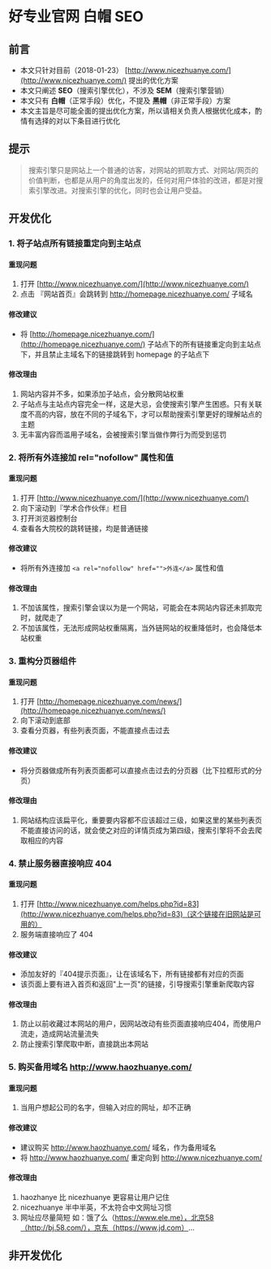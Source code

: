 # 好专业官网 白帽 SEO

## 前言

* 本文只针对目前（2018-01-23） [http://www.nicezhuanye.com/](http://www.nicezhuanye.com/) 提出的优化方案
* 本文只阐述 **SEO**（搜索引擎优化），不涉及 **SEM**（搜索引擎营销）
* 本文只有 **白帽**（正常手段）优化，不提及 **黑帽**（非正常手段）方案
* 本文主旨是尽可能全面的提出优化方案，所以请相关负责人根据优化成本，酌情有选择的对以下条目进行优化

## 提示

> 搜索引擎只是网站上一个普通的访客，对网站的抓取方式、对网站/网页的价值判断，也都是从用户的角度出发的，任何对用户体验的改进，都是对搜索引擎改进。对搜索引擎的优化，同时也会让用户受益。


## 开发优化

### 1. 将子站点所有链接重定向到主站点

#### 重现问题

1. 打开 [http://www.nicezhuanye.com/](http://www.nicezhuanye.com/)
2. 点击 『网站首页』会跳转到 http://homepage.nicezhuanye.com/ 子域名

#### 修改建议

* 将 [http://homepage.nicezhuanye.com/](http://homepage.nicezhuanye.com/) 子站点下的所有链接重定向到主站点下，并且禁止主域名下的链接跳转到 homepage 的子站点下

#### 修改理由

1. 网站内容并不多，如果添加子站点，会分散网站权重
2. 子站点与主站点内容完全一样，这是大忌，会使搜索引擎产生困惑。只有关联度不高的内容，放在不同的子域名下，才可以帮助搜索引擎更好的理解站点的主题
3. 无丰富内容而滥用子域名，会被搜索引擎当做作弊行为而受到惩罚

### 2. 将所有外连接加 rel="nofollow" 属性和值

#### 重现问题

1. 打开 [http://www.nicezhuanye.com/](http://www.nicezhuanye.com/)
2. 向下滚动到『学术合作伙伴』栏目
3. 打开浏览器控制台
4. 查看各大院校的跳转链接，均是普通链接

#### 修改建议

* 将所有外连接加 ```<a rel="nofollow" href="">外连</a>``` 属性和值

#### 修改理由

1. 不加该属性，搜索引擎会误以为是一个网站，可能会在本网站内容还未抓取完时，就爬走了
2. 不加该属性，无法形成网站权重隔离，当外链网站的权重降低时，也会降低本站权重

### 3. 重构分页器组件

#### 重现问题

1. 打开 [http://homepage.nicezhuanye.com/news/](http://homepage.nicezhuanye.com/news/)
2. 向下滚动到底部
3. 查看分页器，有些列表页面，不能直接点击过去

#### 修改建议

* 将分页器做成所有列表页面都可以直接点击过去的分页器（比下拉框形式的分页）

#### 修改理由

1. 网站结构应该扁平化，重要要内容都不应该超过三级，如果这里的某些列表页不能直接访问的话，就会使之对应的详情页成为第四级，搜索引擎将不会去爬取相应的内容

### 4. 禁止服务器直接响应 404

#### 重现问题

1. 打开 [http://www.nicezhuanye.com/helps.php?id=83](http://www.nicezhuanye.com/helps.php?id=83)（这个链接在旧网站是可用的）
2. 服务端直接响应了 404

#### 修改建议

* 添加友好的『404提示页面』，让在该域名下，所有链接都有对应的页面
* 该页面上要有进入首页和返回"上一页"的链接，引导搜索引擎重新爬取内容

#### 修改理由

1. 防止以前收藏过本网站的用户，因网站改动有些页面直接响应404，而使用户流走，造成网站流量流失
2. 防止搜索引擎爬取中断，直接跳出本网站

### 5. 购买备用域名 http://www.haozhuanye.com/

#### 重现问题

1. 当用户想起公司的名字，但输入对应的网址，却不正确

#### 修改建议

* 建议购买 http://www.haozhuanye.com/ 域名，作为备用域名
* 将 http://www.haozhuanye.com/ 重定向到 http://www.nicezhuanye.com/

#### 修改理由

1. haozhanye 比 nicezhuanye 更容易让用户记住
2. nicezhuanye 半中半英，不太符合中文网址习惯
3. 网址应尽量简短 如：饿了么（https://www.ele.me），北京58（http://bj.58.com/），京东（https://www.jd.com）...

## 非开发优化